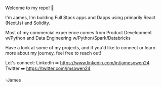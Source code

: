Welcome to my repo! 👋

I'm James, I'm building Full Stack apps and Dapps using primarily React (NextJs) and Solidity.

Most of my commercial experience comes from Product Development w/Python and Data Engineering w/Python/Spark/Databricks

Have a look at some of my projects, and if you'd like to connect or learn more about my journey, feel free to reach out!

Let's connect:
LinkedIn ➡ https://www.linkedin.com/in/jamesowen24
Twitter  ➡️ https://twitter.com/jmsowen24

-James
